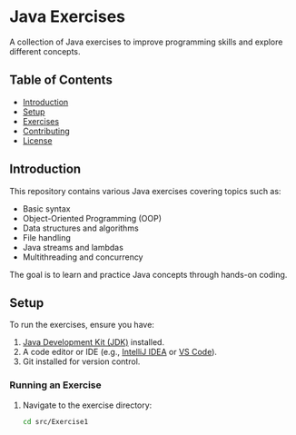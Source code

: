 # Java Exercises

A collection of Java exercises to improve programming skills and explore different concepts.

## Table of Contents
- [Introduction](#introduction)
- [Setup](#setup)
- [Exercises](#exercises)
- [Contributing](#contributing)
- [License](#license)

## Introduction
This repository contains various Java exercises covering topics such as:
- Basic syntax
- Object-Oriented Programming (OOP)
- Data structures and algorithms
- File handling
- Java streams and lambdas
- Multithreading and concurrency

The goal is to learn and practice Java concepts through hands-on coding.

## Setup
To run the exercises, ensure you have:
1. [Java Development Kit (JDK)](https://www.oracle.com/java/technologies/javase-jdk11-downloads.html) installed.
2. A code editor or IDE (e.g., [IntelliJ IDEA](https://www.jetbrains.com/idea/) or [VS Code](https://code.visualstudio.com/)).
3. Git installed for version control.

### Running an Exercise
1. Navigate to the exercise directory:
   ```bash
   cd src/Exercise1
